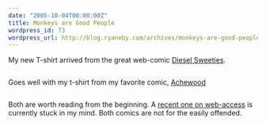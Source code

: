 ```yaml
---
date: "2005-10-04T00:00:00Z"
title: Monkeys are Good People
wordpress_id: 73
wordpress_url: http://blog.ryaneby.com/archives/monkeys-are-good-people/
---
```

My new T-shirt arrived from the great web-comic <a href="http://www.dieselsweeties.com/">Diesel Sweeties</a>.

<a href="http://www.dieselsweeties.com/shirts/"><img src='http://blog.ryaneby.com/wp-content/monkeyshirt.gif' alt='' /></a>

Goes well with my t-shirt from my favorite comic, <a href="http://achewood.com/">Achewood</a>

<a href="http://achewood.com/shop/app_dmain_sci.php"><img src='http://blog.ryaneby.com/wp-content/scishirt.gif' alt='' /></a>

Both are worth reading from the beginning. A <a href="http://achewood.com/index.php?date=09022005">recent one on web-access</a> is currently stuck in my mind. Both comics are not for the easily offended.
